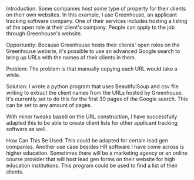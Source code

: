 Introduction:
Some companies host some type of property for their clients on their own websites. In this example, I use Greenhouse, an applicant tracking software company. One of their services includes hosting a listing of the open role at their client's company. People can apply to the job through Greenhouse's website. 

Opportunity:
Because Greenhouse hosts their clients' open roles on the Greenhouse website, it's possible to use an advanced Google search to bring up URLs with the names of their clients in them.

Problem:
The problem is that manually copying each URL would take a while.

Solution:
I wrote a python program that uses BeautifulSoup and csv file writing to extract the client names from the URLs hosted by Greenhouse. It's currently set to do this for the first 30 pages of the Google search. This can be set to any amount of pages.

With minor tweaks based on the URL construction, I have successfully adapted this to be able to create client lists for other applicant tracking software as well.

How Can This Be Used:
This could be adapted for certain lead gen companies. Another use case besides HR software I have come across is higher education. Sometimes there will be a marketing agency or an online course provider that will host lead gen forms on their website for high education institutions. This program could be used to find a list of their clients.
